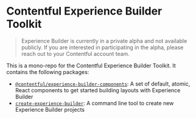 # Contentful Experience Builder Toolkit

> Experience Builder is currently in a private alpha and not available publicly. If you are interested in participating in the alpha, please reach out to your Contentful account team.

This is a mono-repo for the Contentful Experience Builder Toolkit. It contains the following packages:

- [`@contentful/experience-builder-components`](packages/components/): A set of default, atomic, React components to get started building layouts with Experience Builder
- [`create-experience-builder`](packages/create-experience-builder/): A command line tool to create new Experience Builder projects